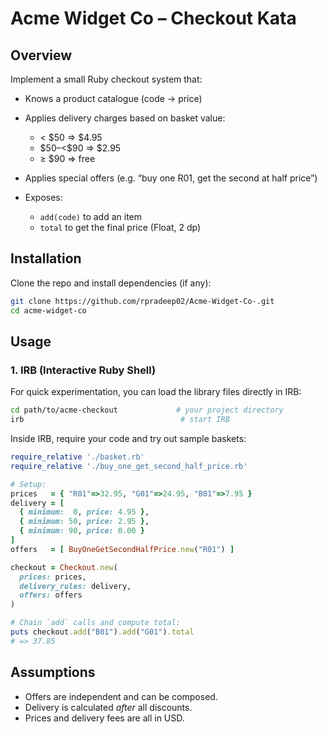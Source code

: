 # Acme Widget Co – Checkout Kata

## Overview

Implement a small Ruby checkout system that:

* Knows a product catalogue (code → price)
* Applies delivery charges based on basket value:

  * < \$50 ⇒ \$4.95
  * \$50–<\$90 ⇒ \$2.95
  * ≥ \$90 ⇒ free
* Applies special offers (e.g. “buy one R01, get the second at half price”)
* Exposes:

  * `add(code)` to add an item
  * `total` to get the final price (Float, 2 dp)

## Installation

Clone the repo and install dependencies (if any):

```bash
git clone https://github.com/rpradeep02/Acme-Widget-Co-.git
cd acme-widget-co
```

## Usage

### 1. IRB (Interactive Ruby Shell)

For quick experimentation, you can load the library files directly in IRB:

```bash
cd path/to/acme-checkout             # your project directory
irb                                   # start IRB
```

Inside IRB, require your code and try out sample baskets:

```ruby
require_relative './basket.rb'
require_relative './buy_one_get_second_half_price.rb'

# Setup:
prices   = { "R01"=>32.95, "G01"=>24.95, "B01"=>7.95 }
delivery = [
  { minimum:  0, price: 4.95 },
  { minimum: 50, price: 2.95 },
  { minimum: 90, price: 0.00 }
]
offers   = [ BuyOneGetSecondHalfPrice.new("R01") ]

checkout = Checkout.new(
  prices: prices,
  delivery_rules: delivery,
  offers: offers
)

# Chain `add` calls and compute total:
puts checkout.add("B01").add("G01").total
# => 37.85
```


## Assumptions

* Offers are independent and can be composed.
* Delivery is calculated *after* all discounts.
* Prices and delivery fees are all in USD.

